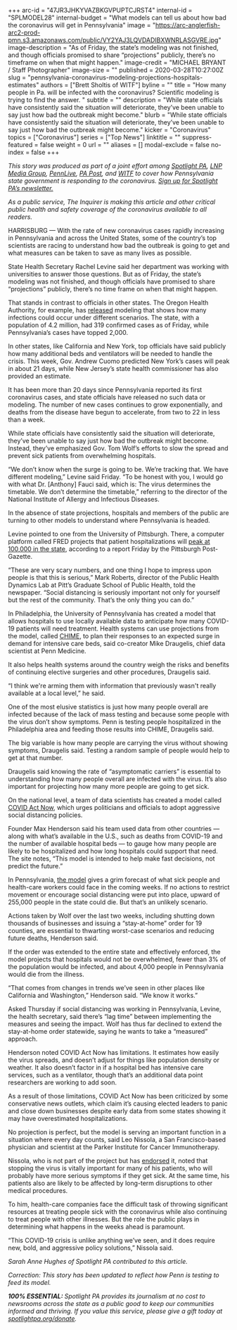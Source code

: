 +++
arc-id = "47JR3JHKYVAZBKGVPUPTCJRST4"
internal-id = "SPLMODEL28"
internal-budget = "What models can tell us about how bad the coronavirus will get in Pennsylvania"
image = "https://arc-anglerfish-arc2-prod-pmn.s3.amazonaws.com/public/VY2YAJ3LQVDADIBXWNRLASGVRE.jpg"
image-description = "As of Friday, the state’s modeling was not finished, and though officials promised to share “projections” publicly, there’s no timeframe on when that might happen."
image-credit = "MICHAEL BRYANT / Staff Photographer"
image-size = ""
published = 2020-03-28T10:27:00Z
slug = "pennsylvania-coronavirus-modeling-projections-hospitals-estimates"
authors = ["Brett Sholtis of WITF"]
byline = ""
title = "How many people in Pa. will be infected with the coronavirus? Scientific modeling is trying to find the answer. "
subtitle = ""
description = "While state officials have consistently said the situation will deteriorate, they’ve been unable to say just how bad the outbreak might become."
blurb = "While state officials have consistently said the situation will deteriorate, they’ve been unable to say just how bad the outbreak might become."
kicker = "Coronavirus"
topics = ["Coronavirus"]
series = ["Top News"]
linktitle = ""
suppress-featured = false
weight = 0
url = ""
aliases = []
modal-exclude = false
no-index = false
+++

<i>This story was produced as part of a joint effort among </i><a href="https://www.spotlightpa.org/"><i>Spotlight PA</i></a><i>, </i><a href="https://lancasteronline.com/"><i>LNP Media Group</i></a><i>, </i><a href="https://www.pennlive.com/"><i>PennLive</i></a><i>, </i><a href="https://papost.org/"><i>PA Post</i></a><i>, and </i><a href="https://www.witf.org/"><i>WITF</i></a><i> to cover how Pennsylvania state government is responding to the coronavirus. </i><a href="https://www.spotlightpa.org/newsletters"><i>Sign up for Spotlight PA’s newsletter.</i></a>

<i>As a public service, The Inquirer is making this article and other critical public health and safety coverage of the coronavirus available to all readers.</i>

HARRISBURG — With the rate of new coronavirus cases rapidly increasing in Pennsylvania and across the United States, some of the country’s top scientists are racing to understand how bad the outbreak is going to get and what measures can be taken to save as many lives as possible.

State Health Secretary Rachel Levine said her department was working with universities to answer those questions. But as of Friday, the state’s modeling was not finished, and though officials have promised to share “projections” publicly, there’s no time frame on when that might happen.

That stands in contrast to officials in other states. The Oregon Health Authority, for example, has <a href="https://www.wweek.com/news/2020/03/26/new-projections-show-aggressive-social-distancing-could-prevent-14000-covid-19-cases-in-the-next-six-weeks/" target="_blank">released</a> modeling that shows how many infections could occur under different scenarios. The state, with a population of 4.2 million, had 319 confirmed cases as of Friday, while Pennsylvania’s cases have topped 2,000.

In other states, like California and New York, top officials have said publicly how many additional beds and ventilators will be needed to handle the crisis. This week, Gov. Andrew Cuomo predicted New York’s cases will peak in about 21 days, while New Jersey’s state health commissioner has also provided an estimate.

It has been more than 20 days since Pennsylvania reported its first coronavirus cases, and state officials have released no such data or modeling. The number of new cases continues to grow exponentially, and deaths from the disease have begun to accelerate, from two to 22 in less than a week.

While state officials have consistently said the situation will deteriorate, they’ve been unable to say just how bad the outbreak might become. Instead, they’ve emphasized Gov. Tom Wolf’s efforts to slow the spread and prevent sick patients from overwhelming hospitals.

<script src="https://www.spotlightpa.org/embed.js" async></script><div data-spl-embed-version="1" data-spl-src="https://www.spotlightpa.org/embeds/donate/"></div>

“We don’t know when the surge is going to be. We’re tracking that. We have different modeling,” Levine said Friday. “To be honest with you, I would go with what Dr. [Anthony] Fauci said, which is: The virus determines the timetable. We don’t determine the timetable,” referring to the director of the National Institute of Allergy and Infectious Diseases.

In the absence of state projections, hospitals and members of the public are turning to other models to understand where Pennsylvania is headed.

Levine pointed to one from the University of Pittsburgh. There, a computer platform called FRED projects that patient hospitalizations will <a href="https://www.post-gazette.com/news/health/2020/03/27/COVID-19-coronavirus-University-Pittsburgh-hospitalization-FRED-pandemic-model-case-study/stories/202003230067?utm_source=newsletter&utm_medium=email&utm_content=editors-picks-news-frontpage&utm_campaign=Headlines-Newsletter" target=_blank>peak at 100,000 in the state</a>, according to a report Friday by the Pittsburgh Post-Gazette.

“These are very scary numbers, and one thing I hope to impress upon people is that this is serious,” Mark Roberts, director of the Public Health Dynamics Lab at Pitt’s Graduate School of Public Health, told the newspaper. “Social distancing is seriously important not only for yourself but the rest of the community. That’s the only thing you can do.”

In Philadelphia, the University of Pennsylvania has created a model that allows hospitals to use locally available data to anticipate how many COVID-19 patients will need treatment. Health systems can use projections from the model, called <a href="https://penn-chime.phl.io/">CHIME</a>, to plan their responses to an expected surge in demand for intensive care beds, said co-creator Mike Draugelis, chief data scientist at Penn Medicine.

It also helps health systems around the country weigh the risks and benefits of continuing elective surgeries and other procedures, Draugelis said.

“I think we're arming them with information that previously wasn't really available at a local level,” he said.

One of the most elusive statistics is just how many people overall are infected because of the lack of mass testing and because some people with the virus don’t show symptoms. Penn is testing people hospitalized in the Philadelphia area and feeding those results into CHIME, Draugelis said. 

The big variable is how many people are carrying the virus without showing symptoms, Draugelis said. Testing a random sample of people would help to get at that number.

Draugelis said knowing the rate of “asymptomatic carriers” is essential to understanding how many people overall are infected with the virus. It’s also important for projecting how many more people are going to get sick.

<script src="https://www.spotlightpa.org/embed.js" async></script><div data-spl-embed-version="1" data-spl-src="https://www.spotlightpa.org/embeds/newsletter/"></div>


On the national level, a team of data scientists has created a model called <a href="https://covidactnow.org/" target=_blank>COVID Act Now</a>, which urges politicians and officials to adopt aggressive social distancing policies.

Founder Max Henderson said his team used data from other countries — along with what’s available in the U.S., such as deaths from COVID-19 and the number of available hospital beds — to gauge how many people are likely to be hospitalized and how long hospitals could support that need. The site notes, “This model is intended to help make fast decisions, not predict the future.”

In Pennsylvania, <a href="https://covidactnow.org/state/PA">the model</a> gives a grim forecast of what sick people and health-care workers could face in the coming weeks. If no actions to restrict movement or encourage social distancing were put into place, upward of 255,000 people in the state could die. But that’s an unlikely scenario.

Actions taken by Wolf over the last two weeks, including shutting down thousands of businesses and issuing a “stay-at-home” order for 19 counties, are essential to thwarting worst-case scenarios and reducing future deaths, Henderson said.

If the order was extended to the entire state and effectively enforced, the model projects that hospitals would not be overwhelmed, fewer than 3% of the population would be infected, and about 4,000 people in Pennsylvania would die from the illness.

“That comes from changes in trends we’ve seen in other places like California and Washington,” Henderson said. “We know it works.”

Asked Thursday if social distancing was working in Pennsylvania, Levine, the health secretary, said there’s “lag time” between implementing the measures and seeing the impact. Wolf has thus far declined to extend the stay-at-home order statewide, saying he wants to take a “measured” approach.

Henderson noted COVID Act Now has limitations. It estimates how easily the virus spreads, and doesn’t adjust for things like population density or weather. It also doesn’t factor in if a hospital bed has intensive care services, such as a ventilator, though that’s an additional data point researchers are working to add soon.

As a result of those limitations, COVID Act Now has been criticized by some conservative news outlets, which claim it’s causing elected leaders to panic and close down businesses despite early data from some states showing it may have overestimated hospitalizations.

No projection is perfect, but the model is serving an important function in a situation where every day counts, said Leo Nissola, a San Francisco-based physician and scientist at the Parker Institute for Cancer Immunotherapy.

Nissola, who is not part of the project but has <a href="https://covidactnow.org/endorsements" target="_blank">endorsed</a> it, noted that stopping the virus is vitally important for many of his patients, who will probably have more serious symptoms if they get sick. At the same time, his patients also are likely to be affected by long-term disruptions to other medical procedures.

To him, health-care companies face the difficult task of throwing significant resources at treating people sick with the coronavirus while also continuing to treat people with other illnesses. But the role the public plays in determining what happens in the weeks ahead is paramount.

“This COVID-19 crisis is unlike anything we’ve seen, and it does require new, bold, and aggressive policy solutions,” Nissola said.

<i>Sarah Anne Hughes of Spotlight PA contributed to this article. </i>

<i>Correction: This story has been updated to reflect how Penn is testing to feed its model. </i>

<i><b>100% ESSENTIAL: </b></i><i>Spotlight PA provides its journalism at no cost to newsrooms across the state as a public good to keep our communities informed and thriving. If you value this service, please give a gift today at </i><a href="https://www.spotlightpa.org/donate"><i>spotlightpa.org/donate</i></a><i>.</i>

<script src="https://www.spotlightpa.org/embed.js" async></script><div data-spl-embed-version="1" data-spl-src="https://www.spotlightpa.org/embeds/tips/?tip_text=Do%20you%20have%20a%20tip%20about%20%3Cb%3Ehow%20Pa.'s%20government%20is%20responding%20to%20the%20coronavirus%3C%2Fb%3E%3F%20Tell%20us."></div>

